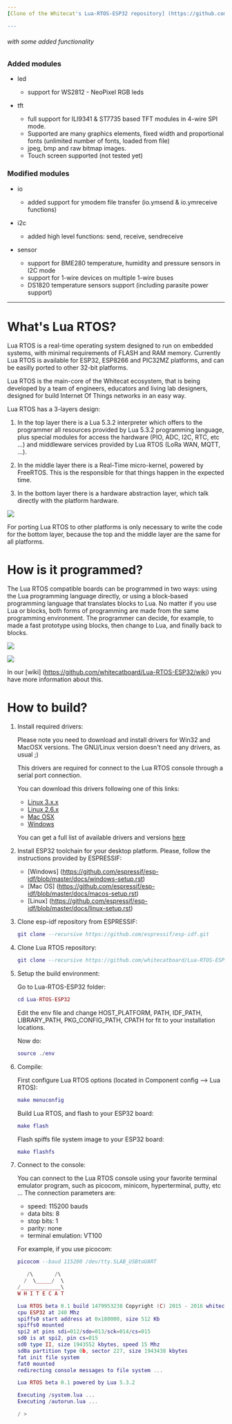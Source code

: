 ```yaml
---
[Clone of the Whitecat's Lua-RTOS-ESP32 repository] (https://github.com/whitecatboard/Lua-RTOS-ESP32)

---
```


###### with some added functionality

### Added modules

* led
  * support for WS2812 - NeoPixel RGB leds

* tft
  * full support for ILI9341 & ST7735 based TFT modules in 4-wire SPI mode.
  * Supported  are many graphics elements, fixed width and proportional fonts (unlimited number of fonts, loaded from file)
  * jpeg, bmp and raw bitmap images.
  * Touch screen supported (not tested yet)
 
### Modified modules

* io
  * added support for ymodem file transfer (io.ymsend & io.ymreceive functions)

* i2c
  * added high level functions: send, receive, sendreceive

* sensor
  * support for BME280 temperature, humidity and pressure sensors in I2C mode
  * support for 1-wire devices on multiple 1-wire buses
  * DS1820 temperature sensors support (including parasite power support)

---

# What's Lua RTOS?

Lua RTOS is a real-time operating system designed to run on embedded systems, with minimal requirements of FLASH and RAM memory. Currently Lua RTOS is available for ESP32, ESP8266 and PIC32MZ platforms, and can be easilly ported to other 32-bit platforms.

Lua RTOS is the main-core of the Whitecat ecosystem, that is being developed by a team of engineers, educators and living lab designers, designed for build Internet Of Things networks in an easy way.

Lua RTOS has a 3-layers design:

1. In the top layer there is a Lua 5.3.2 interpreter which offers to the programmer all resources provided by Lua 5.3.2 programming language, plus special modules for access the hardware (PIO, ADC, I2C, RTC, etc ...) and middleware services provided by Lua RTOS (LoRa WAN, MQTT, ...).

2. In the middle layer there is a Real-Time micro-kernel, powered by FreeRTOS. This is the responsible for that things happen in the expected time.

3. In the bottom layer there is a hardware abstraction layer, which talk directly with the platform hardware.

![](http://whitecatboard.org/git/luaos.png)

For porting Lua RTOS to other platforms is only necessary to write the code for the bottom layer, because the top and the middle layer are the same for all platforms.

# How is it programmed?

The Lua RTOS compatible boards can be programmed in two ways: using the Lua programming language directly, or using a block-based programming language that translates blocks to Lua. No matter if you use Lua or blocks, both forms of programming are made from the same programming environment. The programmer can decide, for example, to made a fast prototype using blocks, then change to Lua, and finally back to blocks.

![](http://whitecatboard.org/wp-content/uploads/2016/11/block-example.png)

![](http://whitecatboard.org/wp-content/uploads/2016/11/code-example.png)

In our [wiki] (https://github.com/whitecatboard/Lua-RTOS-ESP32/wiki) you have more information about this.

# How to build?

1. Install required drivers:

   Please note you need to download and install drivers for Win32 and MacOSX versions. The GNU/Linux version doesn't need any drivers, as usual ;)

   This drivers are required for connect to the Lua RTOS console through a serial port connection.

   You can download this drivers following one of this links:

   * [Linux 3.x.x](https://www.silabs.com/Support%20Documents/Software/Linux_3.x.x_VCP_Driver_Source.zip)
   * [Linux 2.6.x](https://www.silabs.com/Support%20Documents/Software/Linux_2.6.x_VCP_Driver_Source.zip)
   * [Mac OSX](https://www.silabs.com/Support%20Documents/Software/Mac_OSX_VCP_Driver.zip)
   * [Windows](https://www.silabs.com/Support%20Documents/Software/CP210x_Windows_Drivers.zip)

   You can get a full list of available drivers and versions [here](https://www.silabs.com/products/mcu/Pages/USBtoUARTBridgeVCPDrivers.aspx)

1. Install ESP32 toolchain for your desktop platform. Please, follow the instructions provided by ESPRESSIF:
   * [Windows] (https://github.com/espressif/esp-idf/blob/master/docs/windows-setup.rst)
   * [Mac OS] (https://github.com/espressif/esp-idf/blob/master/docs/macos-setup.rst)
   * [Linux] (https://github.com/espressif/esp-idf/blob/master/docs/linux-setup.rst)

1. Clone esp-idf repository from ESPRESSIF:

   ```lua
   git clone --recursive https://github.com/espressif/esp-idf.git
   ```

1. Clone Lua RTOS repository:

   ```lua
   git clone --recursive https://github.com/whitecatboard/Lua-RTOS-ESP32
   ```
   
1. Setup the build environment:
   
   Go to Lua-RTOS-ESP32 folder:
   
   ```lua
   cd Lua-RTOS-ESP32
   ```
   
   Edit the env file and change HOST_PLATFORM, PATH, IDF_PATH, LIBRARY_PATH, PKG_CONFIG_PATH, CPATH for fit to your installation locations.
   
   Now do:
   
   ```lua
   source ./env
   ```
   
1. Compile:

   First configure Lua RTOS options (located in Component config --> Lua RTOS):
 
   ```lua
   make menuconfig
   ```

   Build Lua RTOS, and flash to your ESP32 board:

   ```lua
   make flash
   ```

   Flash spiffs file system image to your ESP32 board:
   ```lua
   make flashfs
   ```
1. Connect to the console:

   You can connect to the Lua RTOS console using your favorite terminal emulator program, such as picocom, minicom, hyperterminal, putty, etc ... The connection parameters are:

   * speed: 115200 bauds
   * data bits: 8
   * stop bits: 1
   * parity: none
   * terminal emulation: VT100

   For example, if you use picocom:
   
   ```lua
   picocom --baud 115200 /dev/tty.SLAB_USBtoUART
   ```
   
   ```lua
      /\       /\
     /  \_____/  \
   /_____________\
   W H I T E C A T

   Lua RTOS beta 0.1 build 1479953238 Copyright (C) 2015 - 2016 whitecatboard.org
   cpu ESP32 at 240 Mhz
   spiffs0 start address at 0x180000, size 512 Kb
   spiffs0 mounted
   spi2 at pins sdi=012/sdo=013/sck=014/cs=015
   sd0 is at spi2, pin cs=015
   sd0 type II, size 1943552 kbytes, speed 15 Mhz
   sd0a partition type 0b, sector 227, size 1943438 kbytes
   fat init file system
   fat0 mounted
   redirecting console messages to file system ...

   Lua RTOS beta 0.1 powered by Lua 5.3.2

   Executing /system.lua ...
   Executing /autorun.lua ...

   / > 
   ```
